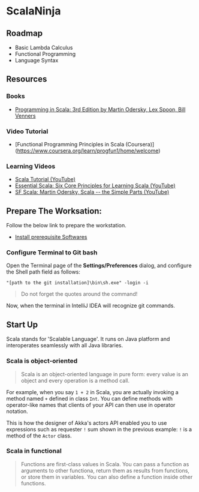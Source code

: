 # ScalaNinja

## Roadmap

* Basic Lambda Calculus
* Functional Programming
* Language Syntax

## Resources

### Books
* [Programming in Scala: 3rd Edition by Martin Odersky, Lex Spoon, Bill Venners](https://www.amazon.com/Programming-Scala-Updated-2-12/dp/0981531687/ref=sr_1_1?s=books&ie=UTF8&qid=1486985609&sr=1-1&keywords=Programming+in+Scala)

### Video Tutorial
* [Functional Programming Principles in Scala (Coursera)] (https://www.coursera.org/learn/progfun1/home/welcome)

### Learning Videos

* [Scala Tutorial (YouTube)](https://www.youtube.com/watch?v=DzFt0YkZo8M)
* [Essential Scala: Six Core Principles for Learning Scala (YouTube)](https://www.youtube.com/watch?v=J8wUy1XxL5o)
* [SF Scala: Martin Odersky, Scala -- the Simple Parts (YouTube)](https://www.youtube.com/watch?v=ecekSCX3B4Q&t=2288s)

## Prepare The Worksation:

Follow the below link to prepare the workstation.
- [Install prerequisite Softwares](https://www.coursera.org/learn/progfun1/supplement/BNOBK/tools-setup-please-read)

### Configure Terminal to Git bash
Open the Terminal page of the **Settings/Preferences** dialog, and configure the Shell path field as follows:

`"[path to the git installation]\bin\sh.exe" -login -i`

>Do not forget the quotes around the command!

Now, when the terminal in IntelliJ IDEA will recognize git commands.

## Start Up

Scala stands for 'Scalable Language'. It runs on Java platform and interoperates seamlessly with all Java libraries.

### Scala is object-oriented

>Scala is an object-oriented language in pure form: every value is an object and every operation is a method call.

For example, when you say `1 + 2` in Scala, you are actually invoking a method named `+` defined in class `Int`. You can define methods with operator-like names that clients of your API can then use in operator notation. 

This is how the designer of Akka's actors API enabled you to use expressions such as requester `!` sum shown in the previous example: `!` is a method of the `Actor` class.

### Scala in functional

>Functions are first-class values in Scala. You can pass a function as arguments to other functiona, return them as results from functions, or store them in variables. You can also define a function inside other functions.
